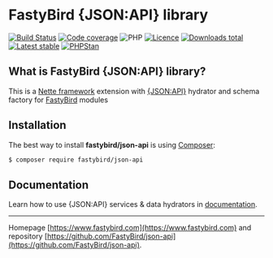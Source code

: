 # FastyBird {JSON:API} library

[![Build Status](https://img.shields.io/travis/com/FastyBird/json-api.svg?style=flat-square)](https://travis-ci.com/FastyBird/json-api)
[![Code coverage](https://img.shields.io/coveralls/FastyBird/json-api.svg?style=flat-square)](https://coveralls.io/r/FastyBird/json-api)
![PHP](https://img.shields.io/packagist/php-v/fastybird/json-api?style=flat-square)
[![Licence](https://img.shields.io/packagist/l/FastyBird/json-api.svg?style=flat-square)](https://packagist.org/packages/FastyBird/json-api)
[![Downloads total](https://img.shields.io/packagist/dt/FastyBird/json-api.svg?style=flat-square)](https://packagist.org/packages/FastyBird/json-api)
[![Latest stable](https://img.shields.io/packagist/v/FastyBird/json-api.svg?style=flat-square)](https://packagist.org/packages/FastyBird/json-api)
[![PHPStan](https://img.shields.io/badge/PHPStan-enabled-brightgreen.svg?style=flat-square)](https://github.com/phpstan/phpstan)

## What is FastyBird {JSON:API} library?

This is a [Nette framework](https://nette.org) extension with [{JSON:API}](https://jsonapi.org/) hydrator and schema factory for [FastyBird](https://www.fastybird.com) modules

## Installation

The best way to install **fastybird/json-api** is using [Composer](http://getcomposer.org/):

```sh
$ composer require fastybird/json-api
```

## Documentation

Learn how to use {JSON:API} services & data hydrators in [documentation](https://github.com/FastyBird/json-api/blob/master/docs/en/index.md).

***
Homepage [https://www.fastybird.com](https://www.fastybird.com) and repository [https://github.com/FastyBird/json-api](https://github.com/FastyBird/json-api).
